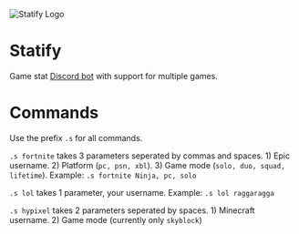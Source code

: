 ![Statify Logo](https://cdn.discordapp.com/avatars/723412441475580065/136cfc457808bcce37601b441650aeea.webp?size=128)
# Statify 
Game stat [Discord bot](https://discord.com/oauth2/authorize?client_id=723412441475580065&scope=bot&permissions=265216) with support for multiple games.

# Commands
Use the prefix `.s` for all commands.

`.s fortnite` takes 3 parameters seperated by commas and spaces. 1) Epic username. 2) Platform (`pc, psn, xbl`). 3) Game mode (`solo, duo, squad, lifetime`).
Example: `.s fortnite Ninja, pc, solo`

`.s lol` takes 1 parameter, your username.
Example: `.s lol raggaragga`

`.s hypixel` takes 2 parameters seperated by spaces. 1) Minecraft username. 2) Game mode (currently only `skyblock`)
